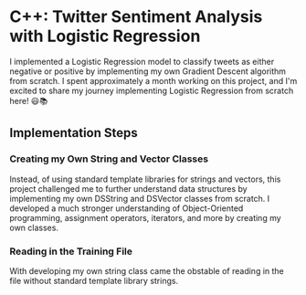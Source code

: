 # C++: Twitter Sentiment Analysis with Logistic Regression
I implemented a Logistic Regression model to classify tweets as either negative or positive by implementing my own Gradient Descent algorithm from scratch. I spent approximately a month working on this project, and I'm excited to share my journey implementing Logistic Regression from scratch here! 😃📚
## Implementation Steps
### Creating my Own String and Vector Classes
Instead, of using standard template libraries for strings and vectors, this project challenged me to further understand data structures by implementing my own DSString and DSVector classes from scratch. I developed a much stronger understanding of Object-Oriented programming, assignment operators, iterators, and more by creating my own classes.
### Reading in the Training File
With developing my own string class came the obstable of reading in the file without standard template library strings. 
